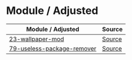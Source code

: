

# Module / Adjusted

| Module / Adjusted | Source |
| ---------------- | ------ |
| [23-wallpaper-mod](https://github.com/samwhelp/anduinos-iso-builder-remix-advance-xfce/tree/main/asset/template/src/mods/23-wallpaper-mod) | [Source](https://github.com/Anduin2017/AnduinOS/tree/1.3/src/mods/23-wallpaper-mod) |
| [79-useless-package-remover](https://github.com/samwhelp/anduinos-iso-builder-remix-advance-xfce/tree/main/asset/template/src/mods/79-useless-package-remover) | [Source](https://github.com/Anduin2017/AnduinOS/tree/1.3/src/mods/79-useless-package-remover) |















